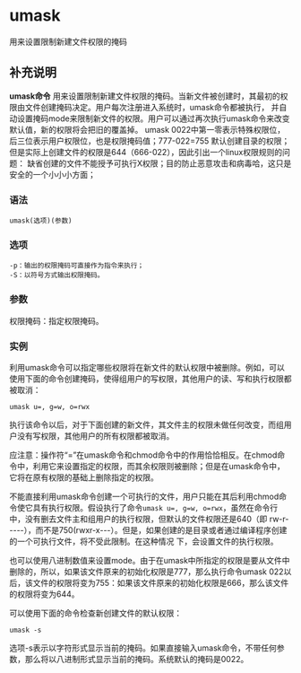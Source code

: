 umask
===

用来设置限制新建文件权限的掩码

## 补充说明

**umask命令** 用来设置限制新建文件权限的掩码。当新文件被创建时，其最初的权限由文件创建掩码决定。用户每次注册进入系统时，umask命令都被执行， 并自动设置掩码mode来限制新文件的权限。用户可以通过再次执行umask命令来改变默认值，新的权限将会把旧的覆盖掉。
umask 0022中第一零表示特殊权限位，后三位表示用户权限位，也是权限掩码值；777-022=755  默认创建目录的权限；
但是实际上创建文件的权限是644（666-022），因此引出一个linux权限规则的问题：
缺省创建的文件不能授予可执行X权限；目的防止恶意攻击和病毒哈，这只是安全的一个小小小方面；

### 语法  

```
umask(选项)(参数)
```

### 选项  

```
-p：输出的权限掩码可直接作为指令来执行；
-S：以符号方式输出权限掩码。
```

### 参数  

权限掩码：指定权限掩码。

### 实例  

利用umask命令可以指定哪些权限将在新文件的默认权限中被删除。例如，可以使用下面的命令创建掩码，使得组用户的写权限，其他用户的读、写和执行权限都被取消：

```
umask u=, g=w, o=rwx

```

执行该命令以后，对于下面创建的新文件，其文件主的权限未做任何改变，而组用户没有写权限，其他用户的所有权限都被取消。

应注意：操作符“=”在umask命令和chmod命令中的作用恰恰相反。在chmod命令中，利用它来设置指定的权限，而其余权限则被删除；但是在umask命令中，它将在原有权限的基础上删除指定的权限。

不能直接利用umask命令创建一个可执行的文件，用户只能在其后利用chmod命令使它具有执行权限。假设执行了命令`umask u=, g=w, o=rwx`，虽然在命令行中，没有删去文件主和组用户的执行权限，但默认的文件权限还是640（即 rw-r-----），而不是750(rwxr-x---）。但是，如果创建的是目录或者通过编译程序创建的一个可执行文件，将不受此限制。在这种情况 下，会设置文件的执行权限。

也可以使用八进制数值来设置mode。由于在umask中所指定的权限是要从文件中删除的，所以，如果该文件原来的初始化权限是777，那么执行命令umask 022以后，该文件的权限将变为755：如果该文件原来的初始化权限是666，那么该文件的权限将变为644。

可以使用下面的命令检查新创建文件的默认权限：

```
umask -s
```

选项-s表示以字符形式显示当前的掩码。如果直接输入umask命令，不带任何参数，那么将以八进制形式显示当前的掩码。系统默认的掩码是0022。


<!-- Linux命令行搜索引擎：https://jaywcjlove.github.io/linux-command/ -->